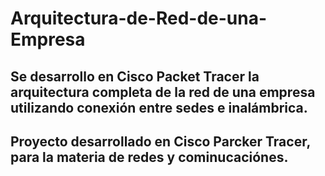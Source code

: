 # Arquitectura-de-Red-de-una-Empresa
Se desarrollo en Cisco Packet Tracer la arquitectura completa de la red de una empresa utilizando conexión entre sedes e inalámbrica.
--

## Proyecto desarrollado en Cisco Parcker Tracer, para la materia de redes y cominucaciónes.

